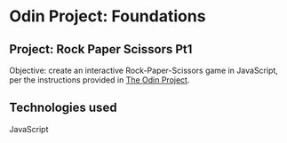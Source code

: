 # Odin Project: Foundations
## Project: Rock Paper Scissors Pt1
Objective: create an interactive Rock-Paper-Scissors game in JavaScript, per the instructions provided in [The Odin Project](https://www.theodinproject.com/lessons/foundations-rock-paper-scissors).

## Technologies used
JavaScript